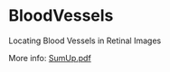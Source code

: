 # BloodVessels
Locating Blood Vessels in Retinal Images

More info:
<a href="https://github.com/NaIwo/BloodVessels/blob/master/Sprawozdanie.pdf">SumUp.pdf</a>
